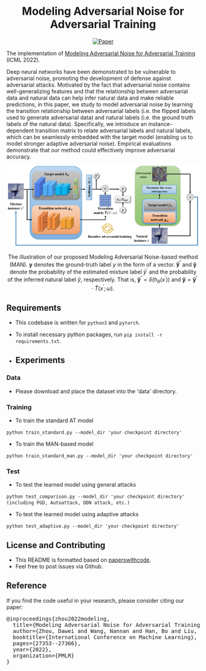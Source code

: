 <div align="center">  

# Modeling Adversarial Noise for Adversarial Training
[![Paper](https://img.shields.io/badge/paper-ICML-green)](https://proceedings.mlr.press/v162/zhou22k/zhou22k.pdf)

</div>

The implementation of [Modeling Adversarial Noise for Adversarial Training](https://proceedings.mlr.press/v162/zhou22k/zhou22k.pdf) (ICML 2022).

Deep neural networks have been demonstrated to be vulnerable to adversarial noise, promoting the development of defense against adversarial attacks. Motivated by the fact that adversarial noise contains well-generalizing features and that the relationship between adversarial data and natural data can help infer natural data and make reliable predictions, in this paper, we study to model adversarial noise by learning the transition relationship between adversarial labels (i.e. the flipped labels used to generate adversarial data) and natural labels (i.e. the ground truth labels of the natural data). Specifically, we introduce an instance-dependent transition matrix to relate adversarial labels and natural labels, which can be seamlessly embedded with the target model (enabling us to model stronger adaptive adversarial noise). Empirical evaluations demonstrate that our method could effectively improve adversarial accuracy.


<p float="left" align="center">
<img src="arch.png" width="800" /> 
<figcaption align="center">

The illustration of our proposed Modeling Adversarial Noise-based method (MAN). $\boldsymbol{y}$ denotes the ground-truth label $y$ in the form of a vector. $\boldsymbol{\hat{y}^{\prime}}$ and $\boldsymbol{\hat{y}}$ denote the probability of the estimated mixture label $\hat{y}^{\prime}$ and the probability of the inferred natural label $\hat{y}$, respectively. That is, $\boldsymbol{\hat{y}^{\prime}}=\delta(h_{\theta}(x^{\prime}))$ and $\boldsymbol{\hat{y}}=\boldsymbol{\hat{y}^{\prime}} \cdot \widehat{T}(x^{\prime};\omega)$. 
</figcaption>
</p>


## Requirements
- This codebase is written for `python3` and `pytorch`.
- To install necessary python packages, run `pip install -r requirements.txt`.

- ## Experiments
### Data
- Please download and place the dataset into the 'data' directory.


### Training
- To train the standard AT model

```
python train_standard.py --model_dir 'your checkpoint directory'
```

- To train the MAN-based model

```
python train_standard_man.py --model_dir 'your checkpoint directory'
```


### Test
- To test the learned model using general attacks

```
python test_comparison.py --model_dir 'your checkpoint directory' (including PGD, Autoattack, DDN attack, etc.)
```


- To test the learned model using adaptive attacks

```
python test_adaptive.py --model_dir 'your checkpoint directory'
```


## License and Contributing
- This README is formatted based on [paperswithcode](https://github.com/paperswithcode/releasing-research-code).
- Feel free to post issues via Github. 


## Reference
If you find the code useful in your research, please consider citing our paper:

<pre>
@inproceedings{zhou2022modeling,
  title={Modeling Adversarial Noise for Adversarial Training},
  author={Zhou, Dawei and Wang, Nannan and Han, Bo and Liu, Tongliang},
  booktitle={International Conference on Machine Learning},
  pages={27353--27366},
  year={2022},
  organization={PMLR}
}
</pre>
